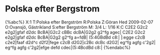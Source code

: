 # Polska efter Bergstrom

{%abc%}
X:1
T:Polska efter Bergström
R:Polska
Z:Göran Hed 2009-02-07
O:Ovansjö, Gästrikland
S:efter Bergström
M: 3/4
L: 1/16
K:C
C2E2 G2c2 e2g2|gfaf d2dc BcBA|G2c2 cBBc dcBA|G2g2 g2^fg agec|
C2E2 G2c2 e2g2|gfaf d2dc BcBA|G2g2 g2^fg a=fdB| (5:4GBdBd c8:|
|:egge c2cB c2e2|faaf d2d^c d2f2|fege c2cB d2G2|c2Bc dcBc d2G2|
eg^fg agfg c'2g2| eg^fg agfg c'2g2|efge defd cdec|(5:4BcdBd c8:|
{%endabc%}

